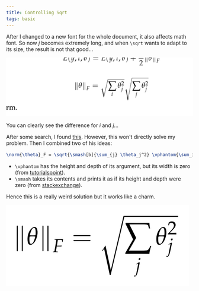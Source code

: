 ```yaml
---
title: Controlling Sqrt
tags: basic 
---
```


After I changed to a new font for the whole document, it also affects math font. So now $j$ becomes extremely long, and when `\sqrt` wants to adapt to its size, the result is not that good...

![failed sqrt](/attach/fail-sqrt.png)

You can clearly see the difference for $i$ and $j$...

After some search, I found [this](https://tex.stackexchange.com/questions/121402/the-size-of-roots). However, this won't directly solve my problem. Then I combined two of his ideas:

```latex
\norm{\theta}_F = \sqrt{\smash[b]{\sum_{j} \theta_j^2} \vphantom{\sum_i}}
```

- `\vphantom` has the height and depth of its argument, but its width is zero (from [tutorialspoint](https://www.tutorialspoint.com/tex_commands/vphantom.htm)).
- `\smash` takes its contents and prints it as if its height and depth were zero (from [stackexchange](https://tex.stackexchange.com/questions/424200/what-does-smash-do-and-where-is-it-documented)).

Hence this is a really weird solution but it works like a charm.

![good sqrt](/attach/good-sqrt.png)
